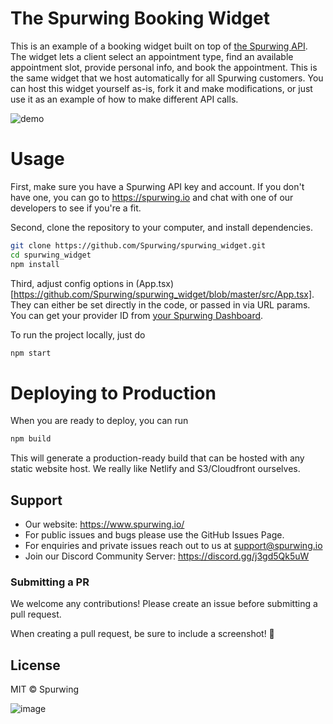 # The Spurwing Booking Widget

This is an example of a booking widget built on top of [the Spurwing API](https://spurwing.io).
The widget lets a client select an appointment type, find an available appointment slot, provide personal info, and book the appointment.
This is the same widget that we host automatically for all Spurwing customers. You can host this widget yourself as-is, fork it and make modifications, or just use it as an example of how to make different API calls.

![demo](https://user-images.githubusercontent.com/1649883/105534553-461ae080-5cb3-11eb-85d3-91690ca9901d.png)

# Usage

First, make sure you have a Spurwing API key and account. If you don't have one, you can go to https://spurwing.io and chat with one of our developers to see if you're a fit.

Second, clone the repository to your computer, and install dependencies.

```bash
git clone https://github.com/Spurwing/spurwing_widget.git
cd spurwing_widget
npm install
```

Third, adjust config options in (App.tsx)[https://github.com/Spurwing/spurwing_widget/blob/master/src/App.tsx]. They can either be set directly in the code, or passed in via URL params. You can get your provider ID from [your Spurwing Dashboard](https://dashboard.spurwing.io).

To run the project locally, just do

```bash
npm start
```
# Deploying to Production

When you are ready to deploy, you can run

```bash
npm build
```

This will generate a production-ready build that can be hosted with any static website host.
We really like Netlify and S3/Cloudfront ourselves.

## Support
- Our website: https://www.spurwing.io/
- For public issues and bugs please use the GitHub Issues Page.
- For enquiries and private issues reach out to us at support@spurwing.io
- Join our Discord Community Server: https://discord.gg/j3gd5Qk5uW

### Submitting a PR

We welcome any contributions! Please create an issue before submitting a pull request.

When creating a pull request, be sure to include a screenshot! 🎨

## License

MIT © Spurwing

![image](https://user-images.githubusercontent.com/9488406/119051429-6fc6e880-b9c3-11eb-9b19-957ed535b4a3.png)










